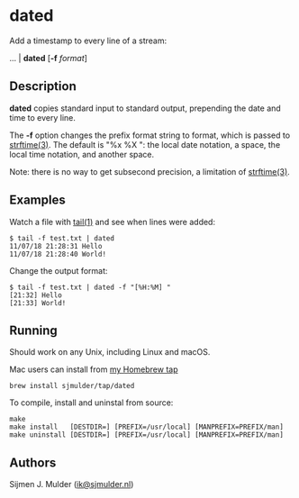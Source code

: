 dated
=====
Add a timestamp to every line of a stream:

... | **dated** [**-f** *format*]

Description
-----------
**dated** copies standard input to standard output, prepending the date and
time to every line.

The **-f** option changes the prefix format string to format, which is passed
to [strftime(3)](http://man.openbsd.org/strftime.3). The default is "%x %X ":
the local date notation, a space, the local time notation, and another space.

Note: there is no way to get subsecond precision, a limitation of
[strftime(3)](http://man.openbsd.org/strftime.3).

Examples
--------
Watch a file with [tail(1)](http://man.openbsd.org/tail.1) and see when lines
were added:

    $ tail -f test.txt | dated
    11/07/18 21:28:31 Hello
    11/07/18 21:28:40 World!

Change the output format:

    $ tail -f test.txt | dated -f "[%H:%M] "
    [21:32] Hello
    [21:33] World!

Running
-------
Should work on any Unix, including Linux and macOS.

Mac users can install from
[my Homebrew tap](https://github.com/sjmulder/homebrew-tap)

    brew install sjmulder/tap/dated

To compile, install and uninstal from source:

    make
    make install   [DESTDIR=] [PREFIX=/usr/local] [MANPREFIX=PREFIX/man]
    make uninstall [DESTDIR=] [PREFIX=/usr/local] [MANPREFIX=PREFIX/man]

Authors
-------
Sijmen J. Mulder (<ik@sjmulder.nl>)
